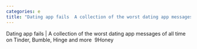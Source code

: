 ```yaml
---
categories: e
title: "Dating app fails  A collection of the worst dating app messages of all time on Tinder Bumble Hinge and more  9Honey"
---
```

Dating app fails | A collection of the worst dating app messages of all time on Tinder, Bumble, Hinge and more&nbsp;&nbsp;9Honey
